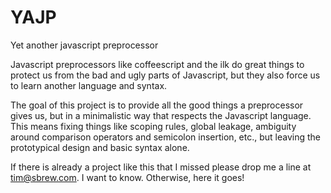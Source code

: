 YAJP
====

Yet another javascript preprocessor

Javascript preprocessors like coffeescript and the ilk do great things to protect us from the bad and ugly parts
of Javascript, but they also force us to learn another language and syntax.

The goal of this project is to provide all the good things a preprocessor gives us, but in a minimalistic way that
respects the Javascript language.  This means fixing things like scoping rules, global leakage, ambiguity around
comparison operators and semicolon insertion, etc., but leaving the prototypical design and basic syntax alone.

If there is already a project like this that I missed please drop me a line at tim@sbrew.com.  I want to know. 
Otherwise, here it goes!


